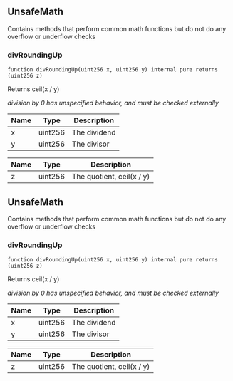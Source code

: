 
## UnsafeMath

Contains methods that perform common math functions but do not do any overflow or underflow checks

### divRoundingUp

```solidity
function divRoundingUp(uint256 x, uint256 y) internal pure returns (uint256 z)
```

Returns ceil(x / y)

_division by 0 has unspecified behavior, and must be checked externally_

| Name | Type | Description |
| ---- | ---- | ----------- |
| x | uint256 | The dividend |
| y | uint256 | The divisor |

| Name | Type | Description |
| ---- | ---- | ----------- |
| z | uint256 | The quotient, ceil(x / y) |

## UnsafeMath

Contains methods that perform common math functions but do not do any overflow or underflow checks

### divRoundingUp

```solidity
function divRoundingUp(uint256 x, uint256 y) internal pure returns (uint256 z)
```

Returns ceil(x / y)

_division by 0 has unspecified behavior, and must be checked externally_

| Name | Type | Description |
| ---- | ---- | ----------- |
| x | uint256 | The dividend |
| y | uint256 | The divisor |

| Name | Type | Description |
| ---- | ---- | ----------- |
| z | uint256 | The quotient, ceil(x / y) |

